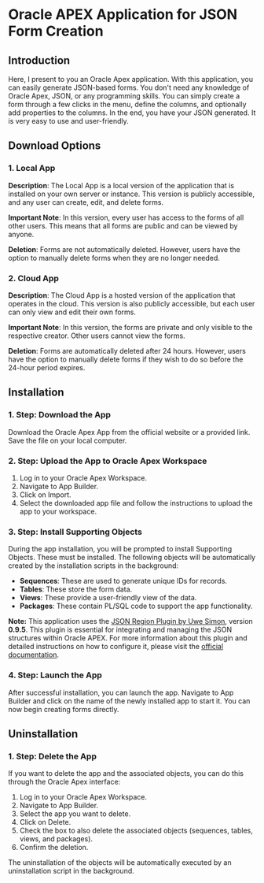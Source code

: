 <h1>Oracle APEX Application for JSON Form Creation</h1>

<h2>Introduction</h2>

<p>Here, I present to you an Oracle Apex application. With this application, you can easily generate JSON-based forms. You don't need any knowledge of Oracle Apex, JSON, or any programming skills. You can simply create a form through a few clicks in the menu, define the columns, and optionally add properties to the columns. In the end, you have your JSON generated. It is very easy to use and user-friendly.</p>

<h2>Download Options</h2>

<h3>1. Local App</h3>

<p><strong>Description</strong>: The Local App is a local version of the application that is installed on your own server or instance. This version is publicly accessible, and any user can create, edit, and delete forms.</p>

<p><strong>Important Note</strong>: In this version, every user has access to the forms of all other users. This means that all forms are public and can be viewed by anyone.</p>

<p><strong>Deletion</strong>: Forms are not automatically deleted. However, users have the option to manually delete forms when they are no longer needed.</p>

<h3>2. Cloud App</h3>

<p><strong>Description</strong>: The Cloud App is a hosted version of the application that operates in the cloud. This version is also publicly accessible, but each user can only view and edit their own forms.</p>

<p><strong>Important Note</strong>: In this version, the forms are private and only visible to the respective creator. Other users cannot view the forms.</p>

<p><strong>Deletion</strong>: Forms are automatically deleted after 24 hours. However, users have the option to manually delete forms if they wish to do so before the 24-hour period expires.</p>

<h2>Installation</h2>

<h3>1. Step: Download the App</h3>

<p>Download the Oracle Apex App from the official website or a provided link. Save the file on your local computer.</p>

<h3>2. Step: Upload the App to Oracle Apex Workspace</h3>

<ol>
<li>Log in to your Oracle Apex Workspace.</li>
<li>Navigate to App Builder.</li>
<li>Click on Import.</li>
<li>Select the downloaded app file and follow the instructions to upload the app to your workspace.</li>
</ol>

<h3>3. Step: Install Supporting Objects</h3>

<p>During the app installation, you will be prompted to install Supporting Objects. These must be installed. The following objects will be automatically created by the installation scripts in the background:</p>

<ul>
<li><strong>Sequences</strong>: These are used to generate unique IDs for records.</li>
<li><strong>Tables</strong>: These store the form data.</li>
<li><strong>Views</strong>: These provide a user-friendly view of the data.</li>
<li><strong>Packages</strong>: These contain PL/SQL code to support the app functionality.</li>
</ul>

<p><strong>Note:</strong> This application uses the <a href="https://github.com/simonuwe/oracle-apex-json-region" target="_blank">JSON Region Plugin by Uwe Simon</a>, version <strong>0.9.5</strong>. This plugin is essential for integrating and managing the JSON structures within Oracle APEX. For more information about this plugin and detailed instructions on how to configure it, please visit the <a href="https://github.com/simonuwe/oracle-apex-json-region" target="_blank">official documentation</a>.</p>

<h3>4. Step: Launch the App</h3>

<p>After successful installation, you can launch the app. Navigate to App Builder and click on the name of the newly installed app to start it. You can now begin creating forms directly.</p>

<h2>Uninstallation</h2>

<h3>1. Step: Delete the App</h3>

<p>If you want to delete the app and the associated objects, you can do this through the Oracle Apex interface:</p>

<ol>
<li>Log in to your Oracle Apex Workspace.</li>
<li>Navigate to App Builder.</li>
<li>Select the app you want to delete.</li>
<li>Click on Delete.</li>
<li>Check the box to also delete the associated objects (sequences, tables, views, and packages).</li>
<li>Confirm the deletion.</li>
</ol>

<p>The uninstallation of the objects will be automatically executed by an uninstallation script in the background.</p>
